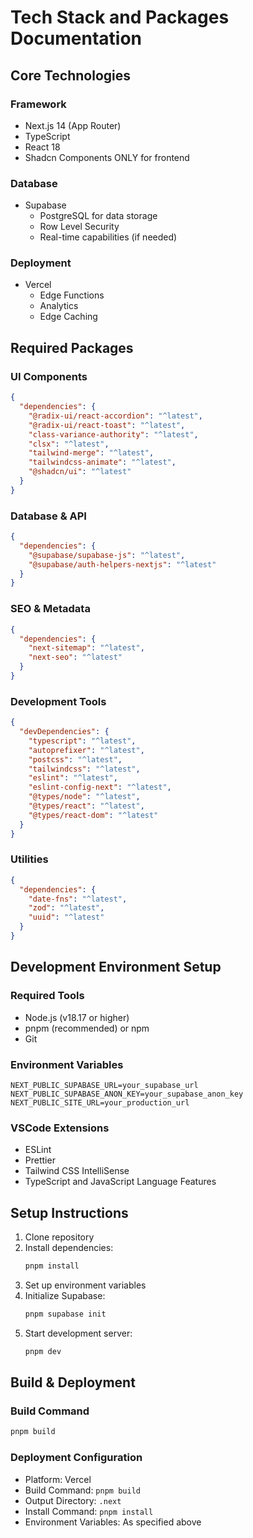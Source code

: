 # Tech Stack and Packages Documentation

## Core Technologies

### Framework
- Next.js 14 (App Router)
- TypeScript
- React 18
- Shadcn Components ONLY for frontend

### Database
- Supabase
  - PostgreSQL for data storage
  - Row Level Security
  - Real-time capabilities (if needed)

### Deployment
- Vercel
  - Edge Functions
  - Analytics
  - Edge Caching

## Required Packages

### UI Components
```json
{
  "dependencies": {
    "@radix-ui/react-accordion": "^latest",
    "@radix-ui/react-toast": "^latest",
    "class-variance-authority": "^latest",
    "clsx": "^latest",
    "tailwind-merge": "^latest",
    "tailwindcss-animate": "^latest",
    "@shadcn/ui": "^latest"
  }
}
```

### Database & API
```json
{
  "dependencies": {
    "@supabase/supabase-js": "^latest",
    "@supabase/auth-helpers-nextjs": "^latest"
  }
}
```

### SEO & Metadata
```json
{
  "dependencies": {
    "next-sitemap": "^latest",
    "next-seo": "^latest"
  }
}
```

### Development Tools
```json
{
  "devDependencies": {
    "typescript": "^latest",
    "autoprefixer": "^latest",
    "postcss": "^latest",
    "tailwindcss": "^latest",
    "eslint": "^latest",
    "eslint-config-next": "^latest",
    "@types/node": "^latest",
    "@types/react": "^latest",
    "@types/react-dom": "^latest"
  }
}
```

### Utilities
```json
{
  "dependencies": {
    "date-fns": "^latest",
    "zod": "^latest",
    "uuid": "^latest"
  }
}
```

## Development Environment Setup

### Required Tools
- Node.js (v18.17 or higher)
- pnpm (recommended) or npm
- Git

### Environment Variables
```env
NEXT_PUBLIC_SUPABASE_URL=your_supabase_url
NEXT_PUBLIC_SUPABASE_ANON_KEY=your_supabase_anon_key
NEXT_PUBLIC_SITE_URL=your_production_url
```

### VSCode Extensions
- ESLint
- Prettier
- Tailwind CSS IntelliSense
- TypeScript and JavaScript Language Features

## Setup Instructions

1. Clone repository
2. Install dependencies:
   ```bash
   pnpm install
   ```
3. Set up environment variables
4. Initialize Supabase:
   ```bash
   pnpm supabase init
   ```
5. Start development server:
   ```bash
   pnpm dev
   ```

## Build & Deployment

### Build Command
```bash
pnpm build
```

### Deployment Configuration
- Platform: Vercel
- Build Command: `pnpm build`
- Output Directory: `.next`
- Install Command: `pnpm install`
- Environment Variables: As specified above